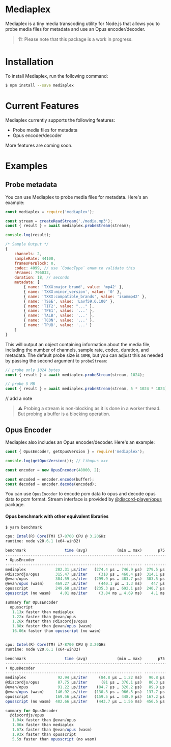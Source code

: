# Mediaplex

Mediaplex is a tiny media transcoding utility for Node.js that allows you to probe media files for metadata and use an Opus encoder/decoder.

> 🏗️ Please note that this package is a work in progress.

# Installation

To install Mediaplex, run the following command:

```sh
$ npm install --save mediaplex
```

# Current Features

Mediaplex currently supports the following features:

- Probe media files for metadata
- Opus encoder/decoder

More features are coming soon.

# Examples

## Probe metadata

You can use Mediaplex to probe media files for metadata. Here's an example:

```js
const mediaplex = require('mediaplex');

const stream = createReadStream('./media.mp3');
const { result } = await mediaplex.probeStream(stream);

console.log(result);

/* Sample Output */
{
    channels: 2,
    sampleRate: 44100,
    framesPerBlock: 0,
    codec: 4099, // use `CodecType` enum to validate this
    nFrames: 796032,
    duration: 18, // seconds
    metadata: [
        { name: 'TXXX:major_brand', value: 'mp42' },
        { name: 'TXXX:minor_version', value: '0' },
        { name: 'TXXX:compatible_brands', value: 'isommp42' },
        { name: 'TSSE', value: 'Lavf59.6.100' },
        { name: 'TIT2', value: "..." },
        { name: 'TPE1', value: '...' },
        { name: 'TALB', value: '...' },
        { name: 'TCON', value: '...' },
        { name: 'TPUB', value: '...' }
    ]
}
```

This will output an object containing information about the media file, including the number of channels, sample rate, codec, duration, and metadata.
The default probe size is `10MB`, but you can adjust this as needed by passing the second argument to `probeStream`:

```js
// probe only 1024 bytes
const { result } = await mediaplex.probeStream(stream, 1024);

// probe 5 MB
const { result } = await mediaplex.probeStream(stream, 5 * 1024 * 1024);
```

// add a note

> ⚠️
> Probing a stream is non-blocking as it is done in a worker thread. But probing a buffer is a blocking operation.

## Opus Encoder

Mediaplex also includes an Opus encoder/decoder. Here's an example:

```js
const { OpusEncoder, getOpusVersion } = require('mediaplex');

console.log(getOpusVersion()); // libopus xxx

const encoder = new OpusEncoder(48000, 2);

const encoded = encoder.encode(buffer);
const decoded = encoder.decode(encoded);
```

You can use `OpusEncoder` to encode pcm data to opus and decode opus data to pcm format. Stream interface is provided by [@discord-player/opus](https://npm.im/@discord-player/opus) package.

#### Opus benchmark with other equivalent libraries

```js
$ yarn benchmark

cpu: Intel(R) Core(TM) i7-8700 CPU @ 3.20GHz
runtime: node v20.6.1 (x64-win32)

benchmark                 time (avg)             (min … max)       p75       p99      p995
------------------------------------------------------------ -----------------------------
• OpusEncoder
------------------------------------------------------------ -----------------------------
mediaplex             282.31 µs/iter   (274.4 µs … 746.9 µs)  279.5 µs  378.7 µs  391.3 µs
@discordjs/opus       315.47 µs/iter     (310 µs … 460.4 µs)  314.1 µs  384.6 µs  396.8 µs
@evan/opus            304.59 µs/iter   (299.9 µs … 483.7 µs)  303.5 µs  357.4 µs  376.9 µs
@evan/opus (wasm)     469.27 µs/iter     (440.1 µs … 1.3 ms)    447 µs  964.1 µs   1.03 ms
opusscript            249.68 µs/iter   (235.3 µs … 692.1 µs)  240.7 µs  499.5 µs  551.3 µs
opusscript (no wasm)    4.01 ms/iter     (3.84 ms … 4.69 ms)    4.1 ms   4.55 ms   4.69 ms

summary for OpusEncoder
  opusscript
   1.13x faster than mediaplex
   1.22x faster than @evan/opus
   1.26x faster than @discordjs/opus
   1.88x faster than @evan/opus (wasm)
   16.06x faster than opusscript (no wasm)


cpu: Intel(R) Core(TM) i7-8700 CPU @ 3.20GHz
runtime: node v20.6.1 (x64-win32)

benchmark                 time (avg)             (min … max)       p75       p99      p995
------------------------------------------------------------ -----------------------------
• OpusDecoder
------------------------------------------------------------ -----------------------------
mediaplex              92.94 µs/iter     (84.8 µs … 1.22 ms)   90.8 µs  143.5 µs  161.8 µs
@discordjs/opus        87.75 µs/iter      (81 µs … 376.1 µs)   86.3 µs  130.2 µs    142 µs
@evan/opus             91.22 µs/iter    (84.7 µs … 320.2 µs)   89.9 µs  133.4 µs    142 µs
@evan/opus (wasm)     146.92 µs/iter   (130.3 µs … 966.5 µs)  137.7 µs  298.7 µs  309.3 µs
opusscript            169.56 µs/iter   (159.5 µs … 448.9 µs)  167.2 µs  232.6 µs  258.6 µs
opusscript (no wasm)  482.66 µs/iter    (443.7 µs … 1.56 ms)  456.5 µs  965.8 µs  995.3 µs

summary for OpusDecoder
  @discordjs/opus
   1.04x faster than @evan/opus
   1.06x faster than mediaplex
   1.67x faster than @evan/opus (wasm)
   1.93x faster than opusscript
   5.5x faster than opusscript (no wasm)
```
